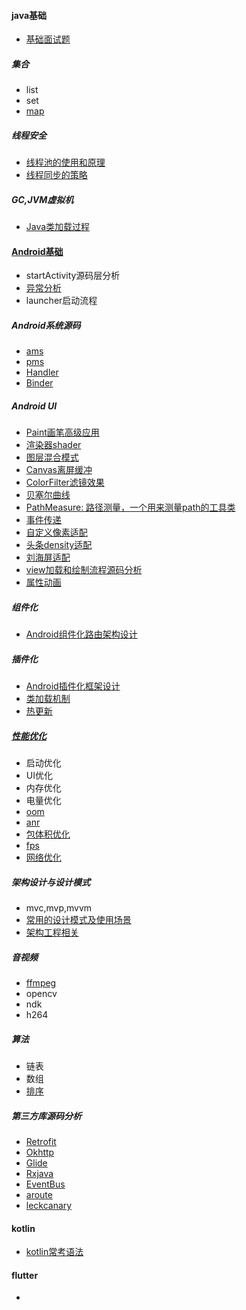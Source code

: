 #### java基础
* [基础面试题](/java_base/base.md)

##### 集合
* list
* set
* [map](java_base/map.md)

##### 线程安全
* [线程池的使用和原理](java_base/thread_sync.md)
* [线程同步的策略](java_base/threadpool.md)

##### GC,JVM虚拟机
* [Java类加载过程](java_base/classLoader.md)

#### [Android基础](android_base/base.md)
* startActivity源码层分析
* [异常分析](android_base/crash.md)
* launcher启动流程

##### Android系统源码
* [ams](/source/ams.md)
* [pms](/source/pms.md)
* [Handler](https://www.jianshu.com/p/f70ee1765a61)
* [Binder](/source/binder.md)

##### Android UI
* [Paint画笔高级应用](ui/paint.md)
* [渲染器shader](ui/shader.md)
* [图层混合模式](ui/Xfermode.md)
* [Canvas离屏缓冲](ui/Canvas.md)
* [ColorFilter滤镜效果](ui/ColorFilter.md)
* [贝塞尔曲线](ui/beisaier.md)
* [PathMeasure: 路径测量，一个用来测量path的工具类](ui/PathMeasure.md)
* [事件传递](ui/touchEvent.md)
* [自定义像素适配](/ui/dpUtils.md)
* [头条density适配](ui/density.md)
* [刘海屏适配](ui/density.md)
* [view加载和绘制流程源码分析](https://lgq895767507.github.io/2019/08/05/View%E7%9A%84%E5%8A%A0%E8%BD%BD%E4%B8%8E%E7%BB%98%E5%88%B6%E6%BA%90%E7%A0%81%E5%88%86%E6%9E%90/)
* [属性动画](ui/objectAnimator.md)

##### 组件化
* [Android组件化路由架构设计](source/aroute.md)

##### 插件化
* [Android插件化框架设计](/hotfix/virtualApp.md)
* [类加载机制](/java_base/classLoader.md)
* [热更新](hotfix/tinker.md)
  
##### [性能优化](optimization/app_optimization.md)
* 启动优化
* UI优化
* 内存优化
* 电量优化
* [oom](optimization/oom.md)
* [anr](optimization/anr.md)
* [包体积优化](optimization/apk.md)
* [fps](optimization/fps.md)
* [网络优化](optimization/network.md)
  
##### 架构设计与设计模式
* mvc,mvp,mvvm
* [常用的设计模式及使用场景](design/designModel.md)
* [架构工程相关](arc/Architectur.md)

##### 音视频
* [ffmpeg](video/ffmpeg.md)
* opencv
* ndk
* h264
  
##### 算法
* 链表
* 数组
* [排序](https://lgq895767507.github.io/2019/08/05/%E6%8E%92%E5%BA%8F%E7%AE%97%E6%B3%95/)

##### 第三方库源码分析
* [Retrofit](source/retrofit.md)
* [Okhttp](source/okhttp.md)
* [Glide](source/glide.md)
* [Rxjava](source/rxjava.md)
* [EventBus](source/eventbus.md)
* [aroute](source/aroute.md)
* [leckcanary](source/leckcanary.md)


#### kotlin

* [kotlin常考语法](kotlin/kotlin_language.md)

#### flutter
* 

